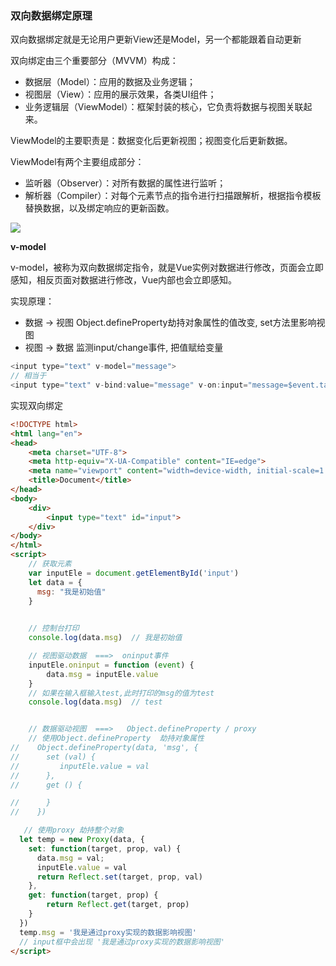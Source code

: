 
### 双向数据绑定原理

双向数据绑定就是无论用户更新View还是Model，另一个都能跟着自动更新

双向绑定由三个重要部分（MVVM）构成：

* 数据层（Model）：应用的数据及业务逻辑；
* 视图层（View）：应用的展示效果，各类UI组件；
* 业务逻辑层（ViewModel）：框架封装的核心，它负责将数据与视图关联起来。

ViewModel的主要职责是：数据变化后更新视图；视图变化后更新数据。

ViewModel有两个主要组成部分：

* 监听器（Observer）：对所有数据的属性进行监听；
* 解析器（Compiler）：对每个元素节点的指令进行扫描跟解析，根据指令模板替换数据，以及绑定响应的更新函数。

![](https://segmentfault.com/img/bVbAcnZ)

**v-model**

v-model，被称为双向数据绑定指令，就是Vue实例对数据进行修改，页面会立即感知，相反页面对数据进行修改，Vue内部也会立即感知。

实现原理：

* 数据 -> 视图 Object.defineProperty劫持对象属性的值改变, set方法里影响视图
* 视图 -> 数据 监测input/change事件, 把值赋给变量
```js
<input type="text" v-model="message">
// 相当于
<input type="text" v-bind:value="message" v-on:input="message=$event.target.value">
```
实现双向绑定
```html
<!DOCTYPE html>
<html lang="en">
<head>
    <meta charset="UTF-8">
    <meta http-equiv="X-UA-Compatible" content="IE=edge">
    <meta name="viewport" content="width=device-width, initial-scale=1.0">
    <title>Document</title>
</head>
<body>
    <div>
        <input type="text" id="input">
    </div>
</body>
</html>
<script>
    // 获取元素
    var inputEle = document.getElementById('input')
    let data = {
      msg: "我是初始值"
    }
    

    // 控制台打印
    console.log(data.msg)  // 我是初始值

    // 视图驱动数据  ===>  oninput事件
    inputEle.oninput = function (event) {
        data.msg = inputEle.value
    }
    // 如果在输入框输入test,此时打印的msg的值为test
    console.log(data.msg)  // test


    // 数据驱动视图  ===>   Object.defineProperty / proxy
    // 使用Object.defineProperty  劫持对象属性
//    Object.defineProperty(data, 'msg', {
//      set (val) {
//         inputEle.value = val
//      },
//      get () {

//      }
//    })

   // 使用proxy 劫持整个对象
  let temp = new Proxy(data, {
    set: function(target, prop, val) {
      data.msg = val;
      inputEle.value = val
      return Reflect.set(target, prop, val)
    },
    get: function(target, prop) {
        return Reflect.get(target, prop)
    }
  })
  temp.msg = '我是通过proxy实现的数据影响视图'
  // input框中会出现 '我是通过proxy实现的数据影响视图'
</script>

```

